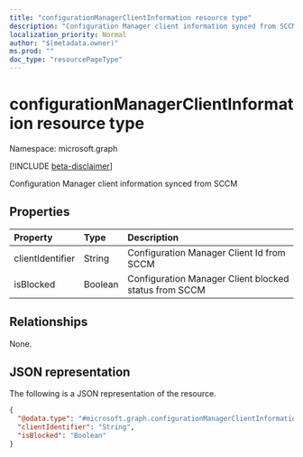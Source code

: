 ```yaml
---
title: "configurationManagerClientInformation resource type"
description: "Configuration Manager client information synced from SCCM"
localization_priority: Normal
author: "$(metadata.owner)"
ms.prod: ""
doc_type: "resourcePageType"
---
```


# configurationManagerClientInformation resource type

Namespace: microsoft.graph

[!INCLUDE [beta-disclaimer](../../includes/beta-disclaimer.md)]

Configuration Manager client information synced from SCCM

## Properties

| Property         | Type    | Description                                           |
| :--------------- | :------ | :---------------------------------------------------- |
| clientIdentifier | String  | Configuration Manager Client Id from SCCM             |
| isBlocked        | Boolean | Configuration Manager Client blocked status from SCCM |

## Relationships

None.

## JSON representation

The following is a JSON representation of the resource.

<!-- {
  "blockType": "resource",
  "@odata.type": "microsoft.graph.configurationManagerClientInformation",
}
-->

```json
{
  "@odata.type": "#microsoft.graph.configurationManagerClientInformation",
  "clientIdentifier": "String",
  "isBlocked": "Boolean"
}
```
